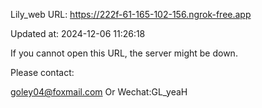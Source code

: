 Lily_web URL: https://222f-61-165-102-156.ngrok-free.app

Updated at: 2024-12-06 11:26:18

If you cannot open this URL, the server might be down.

Please contact: 

goley04@foxmail.com Or Wechat:GL_yeaH
